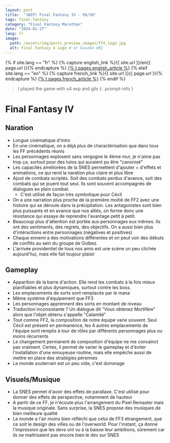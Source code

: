 ```yaml
---
layout: post
title:  "(WIP) Final Fantasy IV - 50/50"
tags: final-fantasy
category: "Final Fantasy Marathon"
date: "2024-01-27"
lang: fr
image:
  path: /assets/img/posts_preview_images/ff4_logo.jpg
  alt: Final Fantasy 4 Logo # or base64 URI
---
```


{% if site.lang == "fr" %}
  {% capture english_link %}{{ site.url }}/en{{ page.url }}{% endcapture %}
  <a href="{{ english_link }}" >{% t pages.english_article %}</a>
{% elsif site.lang == "en" %}
  {% capture french_link  %}{{ site.url }}{{ page.url }}{% endcapture %}
 <a href="{{ french_link }}" >{% t pages.french_article %}</a>
{% endif %}

> I played the game with x4 exp and gils
{: .prompt-info }

# Final Fantasy IV

## Naration

- Longue cinématique d'intro
- En une cinématique, on a déjà plus de charactérisation que dans tous les FF précédents réunis
- Les personnages explosent sans vergogne le 4ème mur, je n'aime pas trop ça, surtout pour des tutos qui auraient pu être "canonisé"
- Les capacités améliorées de la SNES permettent d'ajouter + d'effets et animations, ce qui rend la naration plus claire et plus libre
- Ajout de combats scriptés. Soit des combats perdus d'avance, soit des combats qui se jouent tout seul. Ils sont souvent accompagnés de dialogues en plein combat.
	- C'est utilisé de façon très symbolique pour Cécil
- On a une narration plus proche de la première moitié de FF2 avec une histoire qui se déroule dans la précipitation. Les antagonistes sont bien plus puissants et en avance que nos alliés, on forme donc une résistance qui essaye de reprendre l'avantage petit à petit.
- Beaucoup plus d'attention est portée aux personnages eux mêmes. Ils ont des sentiments, des regrets, des objectifs. On a aussi bien plus d'intéractions entre personnages (négatives et positives)
- Chaque ennemi a des motivations différentes et on peut voir des débuts de conflits au sein du groupe de Golbez.
- L'arrivée providentiel de tous nos amis est une scène un peu clichée aujourd'hui, mais elle fait toujour plaisir

## Gameplay

- Apparition de la barre d'action. Elle rend les combats à la fois mieux planifiables et plus dynamiques, surtout contre les boss.
- Les emplacements de sorts sont remplacés par le mana
- Même système d'équipement que FF3
- Les personnages apprennent des sorts en montant de niveau
- Traduction inconsistante ? Un dialogue dit "Vous obtenez Mortifère" alors que l'objet obtenu s'appelle "Calamité"
- Tout comme FF2, la composition de notre équipe varie souvent. Seul Cécil est présent en permanence, les 4 autres emplacements de l'équipe sont remplis à tour de rôles par différents personnages plus ou moins récurrents
- Le changement permanent de composition d'équipe ne me convainct pas vraiment. Certes, il permet de varier le gameplay et d'éviter l'installation d'une ennuyeuse routine, mais elle empêche aussi de mettre en place des stratégies pérennes
- Le monde souterrain est un peu vide, c'est dommage

## Visuels/Musique

- La SNES permet d'avoir des effets de parallaxe. C'est utilisé pour donner des effets de perspective, notamment de hauteur
- A partir de ce FF, je n'écoute plus l'arrangement du Pixel Remaster mais la musique originale. Sans surprise, la SNES propose des musiques de bien meilleure qualité 
- Le monde a l'air moins bien réfléchi que celui de FF3 étrangement, que ce soit le design des villes ou de l'overworld. Pour l'instant, ça donne l'impression que les devs ont vu à la baisse leur ambitions, sûrement car ils ne maitrisaient pas encore bien le dev sur SNES